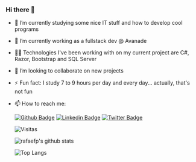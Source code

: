 ### Hi there 👋

- 🔭 I’m currently studying some nice IT stuff and how to develop cool programs
- 🌱 I’m currently working as a fullstack dev @ Avanade
- 🐱‍🏍 Technologies I've been working with on my current project are C#, Razor, Bootstrap and SQL Server
- 👯 I’m looking to collaborate on new projects
- ⚡ Fun fact: I study 7 to 9 hours per day and every day... actually, that's not fun
- 📫 How to reach me: 

  [![Github Badge](https://img.shields.io/badge/-Github-000?style=for-the-badge&logo=Github&logoColor=white&link=https://github.com/rafaefp)](https://github.com/rafaefp)
  [![Linkedin Badge](https://img.shields.io/badge/-LinkedIn-blue?style=for-the-badge&logo=Linkedin&logoColor=white&link=https://www.linkedin.com/in/rafapimentel/)](https://www.linkedin.com/in/rafapimentel/)
  [![Twitter Badge](https://img.shields.io/badge/-Twitter-1ca0f1?style=for-the-badge&labelColor=1ca0f1&logo=twitter&logoColor=white&link=https://twitter.com/orafaefp)](https://twitter.com/orafaefp)
  
  ![Visitas](https://visitor-badge.glitch.me/badge?page_id=rafaefp.rafaefp)

  ![rafaefp's github stats](https://github-readme-stats.vercel.app/api?username=rafaefp&count_private=true&show_icons=true&theme=default)

  ![Top Langs](https://github-readme-stats.vercel.app/api/top-langs/?username=rafaefp)



<!--
**rafaefp/rafaefp** is a ✨ _special_ ✨ repository because its `README.md` (this file) appears on your GitHub profile.

Here are some ideas to get you started:

- 🔭 I’m currently working on ...
- 🌱 I’m currently learning ...
- 👯 I’m looking to collaborate on ...
- 🤔 I’m looking for help with ...
- 💬 Ask me about ...
- 📫 How to reach me: ...
- 😄 Pronouns: ...
- ⚡ Fun fact: ...
-->
